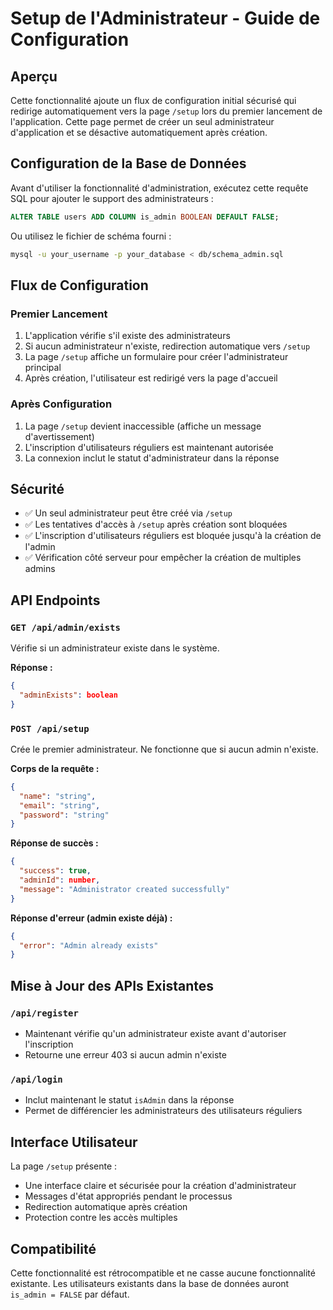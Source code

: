 # Setup de l'Administrateur - Guide de Configuration

## Aperçu

Cette fonctionnalité ajoute un flux de configuration initial sécurisé qui redirige automatiquement vers la page `/setup` lors du premier lancement de l'application. Cette page permet de créer un seul administrateur d'application et se désactive automatiquement après création.

## Configuration de la Base de Données

Avant d'utiliser la fonctionnalité d'administration, exécutez cette requête SQL pour ajouter le support des administrateurs :

```sql
ALTER TABLE users ADD COLUMN is_admin BOOLEAN DEFAULT FALSE;
```

Ou utilisez le fichier de schéma fourni :
```bash
mysql -u your_username -p your_database < db/schema_admin.sql
```

## Flux de Configuration

### Premier Lancement
1. L'application vérifie s'il existe des administrateurs
2. Si aucun administrateur n'existe, redirection automatique vers `/setup`
3. La page `/setup` affiche un formulaire pour créer l'administrateur principal
4. Après création, l'utilisateur est redirigé vers la page d'accueil

### Après Configuration
1. La page `/setup` devient inaccessible (affiche un message d'avertissement)
2. L'inscription d'utilisateurs réguliers est maintenant autorisée
3. La connexion inclut le statut d'administrateur dans la réponse

## Sécurité

- ✅ Un seul administrateur peut être créé via `/setup`
- ✅ Les tentatives d'accès à `/setup` après création sont bloquées
- ✅ L'inscription d'utilisateurs réguliers est bloquée jusqu'à la création de l'admin
- ✅ Vérification côté serveur pour empêcher la création de multiples admins

## API Endpoints

### `GET /api/admin/exists`
Vérifie si un administrateur existe dans le système.

**Réponse :**
```json
{
  "adminExists": boolean
}
```

### `POST /api/setup`
Crée le premier administrateur. Ne fonctionne que si aucun admin n'existe.

**Corps de la requête :**
```json
{
  "name": "string",
  "email": "string", 
  "password": "string"
}
```

**Réponse de succès :**
```json
{
  "success": true,
  "adminId": number,
  "message": "Administrator created successfully"
}
```

**Réponse d'erreur (admin existe déjà) :**
```json
{
  "error": "Admin already exists"
}
```

## Mise à Jour des APIs Existantes

### `/api/register`
- Maintenant vérifie qu'un administrateur existe avant d'autoriser l'inscription
- Retourne une erreur 403 si aucun admin n'existe

### `/api/login`  
- Inclut maintenant le statut `isAdmin` dans la réponse
- Permet de différencier les administrateurs des utilisateurs réguliers

## Interface Utilisateur

La page `/setup` présente :
- Une interface claire et sécurisée pour la création d'administrateur
- Messages d'état appropriés pendant le processus
- Redirection automatique après création
- Protection contre les accès multiples

## Compatibilité

Cette fonctionnalité est rétrocompatible et ne casse aucune fonctionnalité existante. Les utilisateurs existants dans la base de données auront `is_admin = FALSE` par défaut.